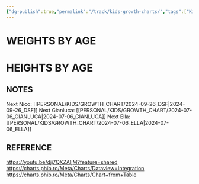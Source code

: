 ```yaml
---
{"dg-publish":true,"permalink":"/track/kids-growth-charts/","tags":["Kids","Data","tracking"],"noteIcon":""}
---
```



# WEIGHTS BY AGE
<canvas height="0" width="0" style="display: block; box-sizing: border-box; height: 0px; width: 0px;"></canvas>


# HEIGHTS BY AGE
<canvas height="0" width="0" style="display: block; box-sizing: border-box; height: 0px; width: 0px;"></canvas>


## NOTES


Next Nico: [[PERSONAL/KIDS/GROWTH_CHART/2024-09-26_DSF\|2024-09-26_DSF]]
Next Gianluca: [[PERSONAL/KIDS/GROWTH_CHART/2024-07-06_GIANLUCA\|2024-07-06_GIANLUCA]]
Next Ella: [[PERSONAL/KIDS/GROWTH_CHART/2024-07-06_ELLA\|2024-07-06_ELLA]]


## REFERENCE 
https://youtu.be/djj7QXZAIjM?feature=shared
https://charts.phib.ro/Meta/Charts/Dataview+Integration
https://charts.phib.ro/Meta/Charts/Chart+from+Table


